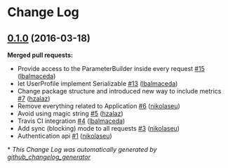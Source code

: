 # Change Log

## [0.1.0](https://github.com/auth0/auth0-api-java/tree/0.1.0) (2016-03-18)
**Merged pull requests:**

- Provide access to the ParameterBuilder inside every request [\#15](https://github.com/auth0/auth0-api-java/pull/15) ([lbalmaceda](https://github.com/lbalmaceda))
- let UserProfile implement Serializable [\#13](https://github.com/auth0/auth0-api-java/pull/13) ([lbalmaceda](https://github.com/lbalmaceda))
- Change package structure and introduced new way to include metrics  [\#7](https://github.com/auth0/auth0-api-java/pull/7) ([hzalaz](https://github.com/hzalaz))
- Remove everything related to Application [\#6](https://github.com/auth0/auth0-api-java/pull/6) ([nikolaseu](https://github.com/nikolaseu))
- Avoid using magic string [\#5](https://github.com/auth0/auth0-api-java/pull/5) ([hzalaz](https://github.com/hzalaz))
- Travis CI integration [\#4](https://github.com/auth0/auth0-api-java/pull/4) ([lbalmaceda](https://github.com/lbalmaceda))
- Add sync \(blocking\) mode to all requests [\#3](https://github.com/auth0/auth0-api-java/pull/3) ([nikolaseu](https://github.com/nikolaseu))
- Authentication api [\#1](https://github.com/auth0/auth0-api-java/pull/1) ([nikolaseu](https://github.com/nikolaseu))



\* *This Change Log was automatically generated by [github_changelog_generator](https://github.com/skywinder/Github-Changelog-Generator)*